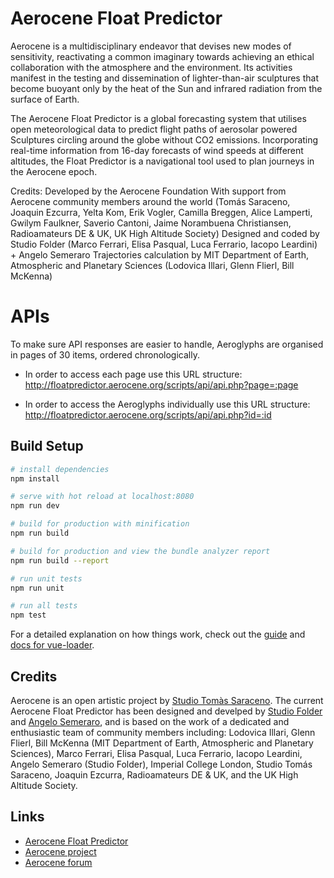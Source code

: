 # Aerocene Float Predictor

Aerocene is a multidisciplinary endeavor that devises new modes of sensitivity, reactivating a common imaginary towards achieving an ethical collaboration with the atmosphere and the environment. Its activities manifest in the testing and dissemination of lighter-than-air sculptures that become buoyant only by the heat of the Sun and infrared radiation from the surface of Earth. 

The Aerocene Float Predictor is a global forecasting system that utilises open meteorological data to predict flight paths of aerosolar powered Sculptures circling around the globe without CO2 emissions. Incorporating real-time information from 16-day forecasts of wind speeds at different altitudes, the Float Predictor is a navigational tool used to plan journeys in the Aerocene epoch.

Credits:
Developed by the Aerocene Foundation
With support from Aerocene community members around the world
(Tomás Saraceno, Joaquin Ezcurra, Yelta Kom, Erik Vogler, Camilla Breggen, Alice Lamperti, Gwilym Faulkner, Saverio Cantoni, Jaime Norambuena Christiansen,  Radioamateurs DE & UK, UK High Altitude Society)
Designed and coded by Studio Folder (Marco Ferrari, Elisa Pasqual, Luca Ferrario, Iacopo Leardini) + Angelo Semeraro
Trajectories calculation by MIT Department of Earth, Atmospheric and Planetary Sciences (Lodovica Illari, Glenn Flierl, Bill McKenna)

# APIs

To make sure API responses are easier to handle, Aeroglyphs are organised in pages of 30 items, ordered chronologically.
- In order to access each page use this URL structure:
http://floatpredictor.aerocene.org/scripts/api/api.php?page=:page

- In order to access the Aeroglyphs individually use this URL structure:
http://floatpredictor.aerocene.org/scripts/api/api.php?id=:id



## Build Setup

``` bash
# install dependencies
npm install

# serve with hot reload at localhost:8080
npm run dev

# build for production with minification
npm run build

# build for production and view the bundle analyzer report
npm run build --report

# run unit tests
npm run unit

# run all tests
npm test
```

For a detailed explanation on how things work, check out the [guide](http://vuejs-templates.github.io/webpack/) and [docs for vue-loader](http://vuejs.github.io/vue-loader).

## Credits
Aerocene is an open artistic project by [Studio Tomàs Saraceno](http://tomassaraceno.com). The current Aerocene Float Predictor has been designed and develped by [Studio Folder](http://www.studiofolder.it) and [Angelo Semeraro](http://angelosemeraro.info), and is based on the work of a dedicated and enthusiastic team of community members including: Lodovica Illari, Glenn Flierl, Bill McKenna (MIT Department of Earth, Atmospheric and Planetary Sciences), Marco Ferrari, Elisa Pasqual, Luca Ferrario, Iacopo Leardini, Angelo Semeraro (Studio Folder), Imperial College London, Studio Tomás Saraceno, Joaquin Ezcurra, Radioamateurs DE & UK, and the UK High Altitude Society. 

## Links
- [Aerocene Float Predictor](http://floatpredictor.aerocene.org/)
- [Aerocene project](http://aerocene.org/)
- [Aerocene forum](https://forum.aerocene.org/)
